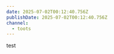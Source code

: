 ```yaml
---
date: 2025-07-02T00:12:40.756Z
publishDate: 2025-07-02T00:12:40.756Z
channel:
  - toots
---
```


test
